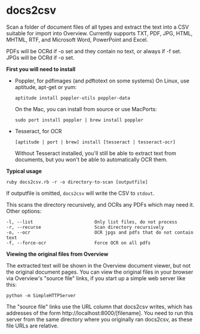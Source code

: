 docs2csv
========

Scan a folder of document files of all types and extract the text into a CSV suitable for import into Overview. Currently supports TXT, PDF, JPG, HTML, MHTML, RTF, and Microsoft Word, PowerPoint and Excel.

PDFs will be OCRd if -o set and they contain no text, or always if -f set. 
JPGs will be OCRd if -o set.

**First you will need to install**
  - Poppler, for pdfimages (and pdftotext on some systems)
    On Linux, use aptitude, apt-get or yum:

    ```aptitude install poppler-utils poppler-data```

    On the Mac, you can install from source or use MacPorts:

    ```sudo port install poppler | brew install poppler```

  - Tesseract, for OCR

    ```[aptitude | port | brew] install [tesseract | tesseract-ocr]```

    Without Tesseract installed, you'll still be able to extract text from documents, but you won't be able to automatically OCR them.

**Typical usage** 

    ruby docs2csv.rb -r -o directory-to-scan [outputfile]

If outputfile is omitted, `docs2csv` will write the CSV to `stdout`.
    
This scans the directory recursively, and OCRs any PDFs which may need it. Other options:

    -l, --list                       Only list files, do not process
    -r, --recurse                    Scan directory recursively
    -o, --ocr                        OCR jpgs and pdfs that do not contain text
    -f, --force-ocr                  Force OCR on all pdfs


**Viewing the original files from Overview**

The extracted text will be shown in the Overview document viewer, but not the original document pages. You can view the original files in your browser via Overview's "source file" links, if you start up a simple web server like this:

    python -m SimpleHTTPServer

The "source file" links use the URL column that docs2csv writes, which has addresses of the form  http://localhost:8000/[filename]. You need to run this server from the same directory where you originally ran docs2csv, as these file URLs are relative.

